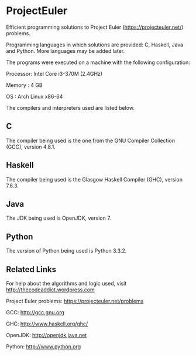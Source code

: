 ProjectEuler
============

Efficient programming solutions to Project Euler (https://projecteuler.net/) problems.

Programming languages in which solutions are provided: C, Haskell, Java and Python. More languages may be added later.


The programs were executed on a machine with the following configuration:

Processor: Intel Core i3-370M (2.4GHz)

Memory   : 4 GB

OS       : Arch Linux x86-64


The compilers and interpreters used are listed below.

C
-
The compiler being used is the one from the GNU Compiler Collection (GCC), version 4.8.1.

Haskell
-------
The compiler being used is the Glasgow Haskell Compiler (GHC), version 7.6.3.

Java
----
The JDK being used is OpenJDK, version 7.

Python
------
The version of Python being used is Python 3.3.2.



Related Links
--------------
For help about the algorithms and logic used, visit http://thecodeaddict.wordpress.com

Project Euler problems: https://projecteuler.net/problems

GCC: http://gcc.gnu.org

GHC: http://www.haskell.org/ghc/

OpenJDK: http://openjdk.java.net

Python: http://www.python.org
